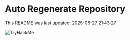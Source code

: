 # Auto Regenerate Repository

This README was last updated: 2025-06-27 21:43:27

 ![TryHackMe](https://tryhackme.com/badge/533634)